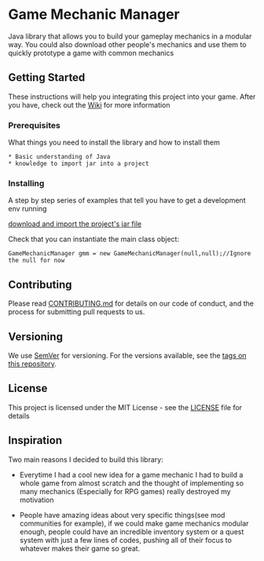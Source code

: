 # Game Mechanic Manager

Java library that allows you to build your gameplay mechanics in a modular way.
You could also download other people's mechanics and use them to quickly prototype a game with common mechanics

## Getting Started

These instructions will help you integrating this project into your game.
After you have, check out the [Wiki](https://github.com/matan1905/GameMechanicManager/wiki) for more information

### Prerequisites

What things you need to install the library and how to install them

```
* Basic understanding of Java
* knowledge to import jar into a project
```

### Installing

A step by step series of examples that tell you have to get a development env running

[download and import the project's jar file](https://github.com/matan1905/GameMechanicManager/releases)

Check that you can instantiate the main class object:
```
GameMechanicManager gmm = new GameMechanicManager(null,null);//Ignore the null for now
```


## Contributing

Please read [CONTRIBUTING.md](https://github.com/matan1905/GameMechanicManager/blob/master/CONTRIBUTING.md) for details on our code of conduct, and the process for submitting pull requests to us.

## Versioning

We use [SemVer](http://semver.org/) for versioning. For the versions available, see the [tags on this repository](https://github.com/matan1905/GameMechanicManager/tags). 


## License

This project is licensed under the MIT License - see the [LICENSE](LICENSE) file for details

## Inspiration
Two main reasons I decided to build this library:

*  Everytime I had a cool new idea for a game mechanic I had to build a whole game from almost scratch and the thought of implementing
so many mechanics (Especially for RPG games) really destroyed my motivation

* People have amazing ideas about very specific things(see mod communities for example), if we could make game mechanics modular
enough, people could have an incredible inventory system or a quest system with just a few lines of codes, pushing all of their focus
to whatever makes their game so great.
